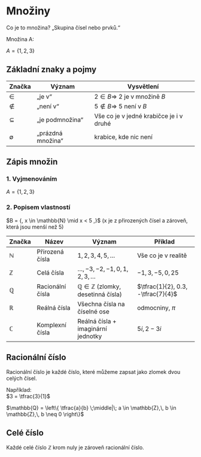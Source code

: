 # Množiny

Co je to množina? „Skupina čísel nebo prvků.“

Množina A:

$A = \{1,2,3\}$


## Základní znaky a pojmy

| Značka | Význam              | Vysvětlení                                      |
|--------|---------------------|------------------------------------------------|
| $\in$  | „je v“              | $2 \in B \Rightarrow\ 2$ je v množině $B$ |
| $\notin$ | „není v“          | $5 \notin B \Rightarrow\ 5$ není v $B$   |
| $\subseteq$ | „je podmnožina“  | Vše co je v jedné krabičce je i v druhé            |
| $\emptyset$ | „prázdná množina“| krabice, kde nic není                                                |

## Zápis množin

### 1. Vyjmenováním

$A = \{1,2,3\}$

### 2. Popisem vlastností

$B = {\, x \in \mathbb{N} \mid x < 5 \,\}$
(x je z přirozených čísel a zároveň, která jsou menší než 5)



| Značka     | Název             | Význam                                           | Příklad                  |
|------------|------------------|--------------------------------------------------|--------------------------|
| $\mathbb{N}$ | Přirozená čísla  | $1,2,3,4,5,\dots$                               | Vše co je v realitě  |
| $\mathbb{Z}$ | Celá čísla       | $\dots,-3,-2,-1,0,1,2,3,\dots$                  | $-1,3,-5,0,25$           |
| $\mathbb{Q}$ | Racionální čísla | $\mathbb{Q} \in \mathbb{Z}$ (zlomky, desetinná čísla) | $\tfrac{1}{2}, 0.3, -\tfrac{7}{4}$ |
| $\mathbb{R}$ | Reálná čísla     | Všechna čísla na číselné ose                    | odmocniny, $\pi$         |
| $\mathbb{C}$ | Komplexní čísla  | Reálná čísla + imaginární jednotky              | $5i,\, 2-3i$             |


## Racionální číslo
Racionální číslo je každé číslo, které můžeme zapsat jako zlomek dvou celých čísel.  

Například:  
$3 = \tfrac{3}{1}$  

$\mathbb{Q} = \left\{ \tfrac{a}{b} \;\middle|\; a \in \mathbb{Z},\, b \in \mathbb{Z},\, b \neq 0 \right\}$

## Celé číslo

Každé celé číslo $\mathbb{Z}$  krom nuly je zároveň racionální číslo.